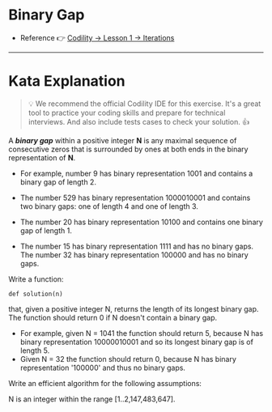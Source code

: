 # Binary Gap
- Reference 👉 [Codility -> Lesson 1 -> Iterations](https://app.codility.com/programmers/lessons/1-iterations/binary_gap/)
___
# Kata Explanation
> 💡 We recommend the official Codility IDE for this exercise. It's a great tool to practice your coding skills and prepare for technical interviews. And also include tests cases to check your solution. 👍

A **_binary gap_** within a positive integer **N** is any maximal sequence of consecutive zeros that is surrounded by ones at both ends in the binary representation of **N**.

- For example, number 9 has binary representation 1001 and contains a binary gap of length 2.

- The number 529 has binary representation 1000010001 and contains two binary gaps: one of length 4 and one of length 3.

- The number 20 has binary representation 10100 and contains one binary gap of length 1.

- The number 15 has binary representation 1111 and has no binary gaps. The number 32 has binary representation 100000 and has no binary gaps.

Write a function:

`def solution(n)`

that, given a positive integer N, returns the length of its longest binary gap. The function should return 0 if N doesn't contain a binary gap.

- For example, given N = 1041 the function should return 5, because N has binary representation 10000010001 and so its longest binary gap is of length 5.
-  Given N = 32 the function should return 0, because N has binary representation '100000' and thus no binary gaps.

Write an efficient algorithm for the following assumptions:

N is an integer within the range [1..2,147,483,647].
